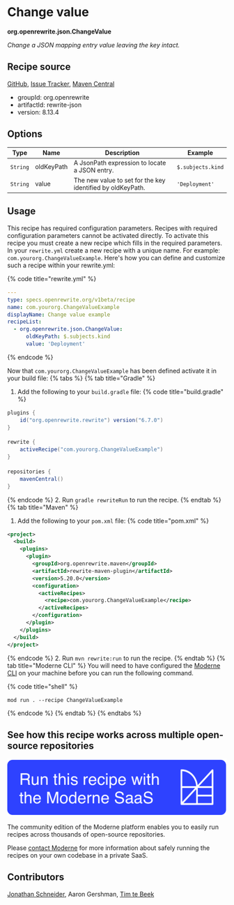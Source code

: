 # Change value

**org.openrewrite.json.ChangeValue**

_Change a JSON mapping entry value leaving the key intact._

## Recipe source

[GitHub](https://github.com/openrewrite/rewrite/blob/main/rewrite-json/src/main/java/org/openrewrite/json/ChangeValue.java), [Issue Tracker](https://github.com/openrewrite/rewrite/issues), [Maven Central](https://central.sonatype.com/artifact/org.openrewrite/rewrite-json/8.13.4/jar)

* groupId: org.openrewrite
* artifactId: rewrite-json
* version: 8.13.4

## Options

| Type | Name | Description | Example |
| -- | -- | -- | -- |
| `String` | oldKeyPath | A JsonPath expression to locate a JSON entry. | `$.subjects.kind` |
| `String` | value | The new value to set for the key identified by oldKeyPath. | `'Deployment'` |


## Usage

This recipe has required configuration parameters. Recipes with required configuration parameters cannot be activated directly. To activate this recipe you must create a new recipe which fills in the required parameters. In your `rewrite.yml` create a new recipe with a unique name. For example: `com.yourorg.ChangeValueExample`.
Here's how you can define and customize such a recipe within your rewrite.yml:

{% code title="rewrite.yml" %}
```yaml
---
type: specs.openrewrite.org/v1beta/recipe
name: com.yourorg.ChangeValueExample
displayName: Change value example
recipeList:
  - org.openrewrite.json.ChangeValue:
      oldKeyPath: $.subjects.kind
      value: 'Deployment'
```
{% endcode %}

Now that `com.yourorg.ChangeValueExample` has been defined activate it in your build file:
{% tabs %}
{% tab title="Gradle" %}
1. Add the following to your `build.gradle` file:
{% code title="build.gradle" %}
```groovy
plugins {
    id("org.openrewrite.rewrite") version("6.7.0")
}

rewrite {
    activeRecipe("com.yourorg.ChangeValueExample")
}

repositories {
    mavenCentral()
}
```
{% endcode %}
2. Run `gradle rewriteRun` to run the recipe.
{% endtab %}
{% tab title="Maven" %}
1. Add the following to your `pom.xml` file:
{% code title="pom.xml" %}
```xml
<project>
  <build>
    <plugins>
      <plugin>
        <groupId>org.openrewrite.maven</groupId>
        <artifactId>rewrite-maven-plugin</artifactId>
        <version>5.20.0</version>
        <configuration>
          <activeRecipes>
            <recipe>com.yourorg.ChangeValueExample</recipe>
          </activeRecipes>
        </configuration>
      </plugin>
    </plugins>
  </build>
</project>
```
{% endcode %}
2. Run `mvn rewrite:run` to run the recipe.
{% endtab %}
{% tab title="Moderne CLI" %}
You will need to have configured the [Moderne CLI](https://docs.moderne.io/moderne-cli/cli-intro) on your machine before you can run the following command.

{% code title="shell" %}
```shell
mod run . --recipe ChangeValueExample
```
{% endcode %}
{% endtab %}
{% endtabs %}

## See how this recipe works across multiple open-source repositories

[![Moderne Link Image](/.gitbook/assets/ModerneRecipeButton.png)](https://app.moderne.io/recipes/org.openrewrite.json.ChangeValue)

The community edition of the Moderne platform enables you to easily run recipes across thousands of open-source repositories.

Please [contact Moderne](https://moderne.io/product) for more information about safely running the recipes on your own codebase in a private SaaS.

## Contributors
[Jonathan Schneider](mailto:jkschneider@gmail.com), Aaron Gershman, [Tim te Beek](mailto:tim@moderne.io)
